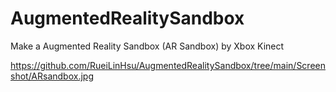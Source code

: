 # AugmentedRealitySandbox
Make a Augmented Reality Sandbox (AR Sandbox) by Xbox Kinect

https://github.com/RueiLinHsu/AugmentedRealitySandbox/tree/main/Screenshot/ARsandbox.jpg